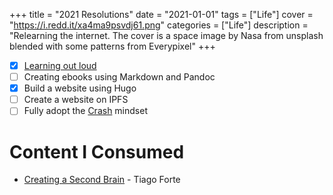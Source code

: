 +++
title = "2021 Resolutions"
date = "2021-01-01"
tags = ["Life"]
cover = "https://i.redd.it/xa4ma9psvdj61.png"
categories = ["Life"]
description = "Relearning the internet. The cover is a space image by Nasa from unsplash blended with some patterns from Everypixel"
+++


- [x] [Learning out loud](https://discoverpraxis.com/3-reasons-learn-loud/) 
- [ ] Creating ebooks using Markdown and Pandoc
- [x] Build a website using Hugo
- [ ] Create a website on IPFS
- [ ] Fully adopt the [Crash](https://crash.co/) mindset

# Content I Consumed
- [Creating a Second Brain](https://www.youtube.com/watch?v=5zhCd04a-4w) - Tiago Forte
